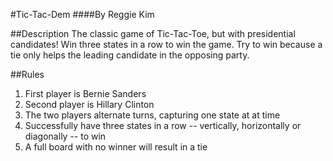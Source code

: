 

#Tic-Tac-Dem
####By Reggie Kim

##Description
The classic game of Tic-Tac-Toe, but with presidential candidates! Win three states in a row to win the game. Try to win because a tie only helps the leading candidate in the opposing party.

##Rules
1. First player is Bernie Sanders
1. Second player is Hillary Clinton
1. The two players alternate turns, capturing one state at at time
1. Successfully have three states in a row -- vertically, horizontally or diagonally -- to win
1. A full board with no winner will result in a tie
